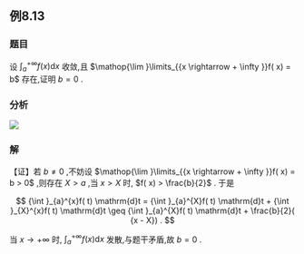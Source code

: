 ## 例8.13
### 题目
设 ${\int }_{a}^{+\infty }f( x) \mathrm{d}x$ 收敛,且 $\mathop{\lim }\limits_{{x \rightarrow + \infty }}f( x) = b$ 存在,证明 $b = 0$ .
### 分析
![](https://img.hwenyi.tech/202410141651535.webp)
### 解
【证】若 $b \neq 0$ ,不妨设 $\mathop{\lim }\limits_{{x \rightarrow + \infty }}f( x) = b > 0$ ,则存在 $X > a$ ,当 $x > X$ 时, $f( x) > \frac{b}{2}$ . 于是

$$
{\int }_{a}^{x}f( t) \mathrm{d}t = {\int }_{a}^{X}f( t) \mathrm{d}t + {\int }_{X}^{x}f( t) \mathrm{d}t \geq {\int }_{a}^{X}f( t) \mathrm{d}t + \frac{b}{2}( {x - X}) .
$$

当 $x \rightarrow + \infty$ 时, ${\int }_{a}^{+\infty }f( x) \mathrm{d}x$ 发散,与题干矛盾,故 $b = 0$ .



